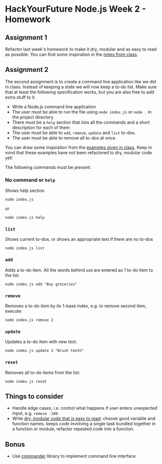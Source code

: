 # HackYourFuture Node.js Week 2 - Homework

## Assignment 1
Refactor last week's homework to make it dry, modular and as easy to read as possible.
You can find some inspiration in the [notes from class](../../wiki/Writing-readable,-DRY-&-modular-code).

## Assignment 2

The second assignment is to create a command line application like we did in class. Instead of keeping a state we will now keep a to-do list. Make sure that at least the following specification works, but you are also free to add extra stuff to it.

- Write a Node.js command line application
- The user must be able to run the file using `node index.js` or `node .` in the
  project directory
- There must be a `help` section that lists all the commands and a short
  description for each of them
- The user must be able to `add`, `remove`, `update` and `list` to-dos.
- The user must be able to remove all to-dos at once.

You can draw some inspiration from the [examples given in class](../lecture). Keep in mind that these examples have not been refactored to dry, modular code yet!

The following commands must be present:

### No command or `help`

Shows help section

```
node index.js
```

or

```
node index.js help
```

### `list`

Shows current to-dos, or shows an appropriate text if there are no to-dos

```
node index.js list
```

### `add`

Adds a to-do item. All the words behind `add` are entered as 1 to-do item to the
list.

```
node index.js add "Buy groceries"
```

### `remove`

Removes a to-do item by its 1-base index, e.g. to remove second item, execute:

```
node index.js remove 2
```

### `update`

Updates a to-do item with new text:

```
node index.js update 3 "Brush teeth"
```

### `reset`

Removes all to-do items from the list:

```
node index.js reset
```

## Things to consider  

- Handle edge cases, i.e. control what happens if user enters unexpected input,
  e.g. `remove -100`.
- Write [dry, modular code that is easy to read](../../wiki/Writing-readable,-DRY-&-modular-code): choose good variable and function names, keeps code involving a single task bundled together in a function or module, refactor repeated code into a function.

## Bonus  
- Use [commander](https://www.npmjs.com/package/commander) library to implement
  command line interface

